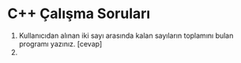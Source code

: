 # C++ Çalışma Soruları

1. Kullanıcıdan alınan iki sayı arasında kalan sayıların toplamını bulan programı yazınız. [cevap]
2. 
